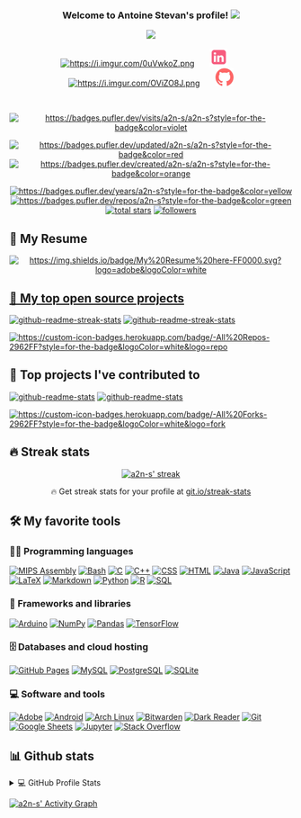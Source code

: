 <!--        ____                       __        ____ -->
<!--   __ _|___ \ _ __        ___     / /   __ _|___ \ _ __        ___ -->
<!--  / _` | __) | '_ \ _____/ __|   / /   / _` | __) | '_ \ _____/ __| -->
<!-- | (_| |/ __/| | | |_____\__ \  / /   | (_| |/ __/| | | |_____\__ \ -->
<!--  \__,_|_____|_| |_|     |___/ /_/     \__,_|_____|_| |_|     |___/ -->

<!-- greatly inspired from https://github.com/DenverCoder1/DenverCoder1 !! -->

<!-- from https://github.com/athul/waka-readme -->
<!-- from https://github.com/ABSphreak/readme-jokes -->
<!-- from https://github.com/techytushar/random-memer -->
<!-- from https://github.com/simple-icons/simple-icons#cdn-usage -->

<h3 align="center">
  Welcome to Antoine Stevan's profile!
  <img src="https://media.giphy.com/media/hvRJCLFzcasrR4ia7z/giphy.gif" width="28">
</h3>

<!-- Typing SVG by DenverCoder1 - https://github.com/DenverCoder1/readme-typing-svg -->
<p align="center">
  <a href="https://github.com/DenverCoder1/readme-typing-svg"><img src="https://readme-typing-svg.herokuapp.com/?lines=WORK%20IN%20PROGRESS;Full%20readme%20available%20soon . . .&font=Fira%20Code&center=true&width=440&height=45&color=f75c7e&vCenter=true&size=22"></a>
</p>

<!-- Social icons section -->
<p align="center">
  <a href="https://a2n-s.github.io/" alt="https://a2n-s.github.io/"><img width="32px" alt="https://i.imgur.com/0uVwkoZ.png" title="Personal website" src="https://i.imgur.com/0uVwkoZ.png"/></a>
  &#8287;&#8287;&#8287;&#8287;&#8287;
  <a href="https://www.linkedin.com/in/antoine-stevan/" alt="https://www.linkedin.com/in/antoine-stevan/sureli"><img width="32px" alt="linkedin.png" title="LinkedIn" src="linkedin.png"/></a>
  &#8287;&#8287;&#8287;&#8287;&#8287;
  <a href="https://discord.gg/GMb9ESpa7J" alt="https://discord.gg/GMb9ESpa7J"><img width="32px" alt="https://i.imgur.com/OViZO8J.png" title="SCSC club" src="https://i.imgur.com/OViZO8J.png"/></a>
  &#8287;&#8287;&#8287;&#8287;&#8287;
  <a href="https://github.com/SuReLI" alt="https://github.com/SuReLI"><img width="32px" alt="github.png" title="SuReLI lab" src="github.png"/></a>
</p>

<br/>

<!-- some badges. -->
<!-- from https://pufler.dev/git-badges/ -->
<p align="center">
  <a href="https://badges.pufler.dev" alt="https://badges.pufler.dev"><img alt="https://badges.pufler.dev/visits/a2n-s/a2n-s?style=for-the-badge&color=violet"  src="https://badges.pufler.dev/visits/a2n-s/a2n-s?style=for-the-badge&color=violet">
</p>
<p align="center">
  <a href="https://badges.pufler.dev" alt="https://badges.pufler.dev"><img alt="https://badges.pufler.dev/updated/a2n-s/a2n-s?style=for-the-badge&color=red"    src="https://badges.pufler.dev/updated/a2n-s/a2n-s?style=for-the-badge&color=red">
  <a href="https://badges.pufler.dev" alt="https://badges.pufler.dev"><img alt="https://badges.pufler.dev/created/a2n-s/a2n-s?style=for-the-badge&color=orange" src="https://badges.pufler.dev/created/a2n-s/a2n-s?style=for-the-badge&color=orange">
</p>

<!-- Social badges section -->
<!-- Badges with custom icons - https://github.com/DenverCoder1/custom-icon-badges -->
<!-- Star counter - https://github.com/idealclover/GitHub-Star-Counter -->
<!-- View counter - https://github.com/DenverCoder1/Simple-View-Counter -->
<p align="center">
  <a href="https://badges.pufler.dev" alt="https://badges.pufler.dev"><img alt="https://badges.pufler.dev/years/a2n-s?style=for-the-badge&color=yellow"         src="https://badges.pufler.dev/years/a2n-s?style=for-the-badge&color=yellow">
  <a href="https://badges.pufler.dev" alt="https://badges.pufler.dev"><img alt="https://badges.pufler.dev/repos/a2n-s?style=for-the-badge&color=green"          src="https://badges.pufler.dev/repos/a2n-s?style=for-the-badge&color=green">
  <a href="https://github.com/a2n-s?tab=repositories&sort=stargazers">
    <img alt="total stars" title="Total stars on GitHub" src="https://custom-icon-badges.herokuapp.com/badge/dynamic/json?logo=star&color=55960c&labelColor=488207&label=Stars&style=for-the-badge&query=%24.stars&url=https://api.github-star-counter.workers.dev/user/a2n-s"/></a>
  <a href="https://github.com/a2n-s?tab=followers">
    <img alt="followers"   title="Follow me on Github"   src="https://custom-icon-badges.herokuapp.com/github/followers/a2n-s?color=236ad3&labelColor=1155ba&style=for-the-badge&logo=person-add&label=Follow&logoColor=white"/></a>
</p>

## 📘 My Resume
<p align="center">
  <a href="https://github.com/a2n-s/a2n-s.github.io/blob/main/content/res/resume.pdf" alt="https://github.com/a2n-s/a2n-s/blob/main/resume.pdfhttps://badges.pufler.dev"><img alt="https://img.shields.io/badge/My%20Resume%20here-FF0000.svg?logo=adobe&logoColor=white" src="https://img.shields.io/badge/My%20Resume%20here-FF0000.svg?logo=adobe&logoColor=white">
</p>

## 📘 My top open source projects

<!-- Repo info cards - https://github.com/anuraghazra/github-readme-stats -->
<p align="left">
  <a href="https://github.com/a2n-s/dotfiles">       <img height="120" src="https://github-readme-stats.vercel.app/api/pin/?username=a2n-s&repo=dotfiles&theme=react&bg_color=1F222E&title_color=F85D7F&icon_color=F8D866&hide_border=true&show_icons=false"        alt="github-readme-streak-stats"></a>
  <a href="https://github.com/a2n-s/a2n-s.github.io"><img height="120" src="https://github-readme-stats.vercel.app/api/pin/?username=a2n-s&repo=a2n-s.github.io&theme=react&bg_color=1F222E&title_color=F85D7F&icon_color=F8D866&hide_border=true&show_icons=false" alt="github-readme-streak-stats"></a>
</p>

<p align="left">
  <a href="https://github.com/a2n-s?tab=repositories&sort=stargazers"><img alt="https://custom-icon-badges.herokuapp.com/badge/-All%20Repos-2962FF?style=for-the-badge&logoColor=white&logo=repo" title="All Repositories" src="https://custom-icon-badges.herokuapp.com/badge/-All%20Repos-2962FF?style=for-the-badge&logoColor=white&logo=repo"/></a>
</p>

## 📕 Top projects I've contributed to

<!-- Repo info cards - https://github.com/anuraghazra/github-readme-stats -->
<p align="left">
  <a href="https://github.com/a2n-s/dmscripts"><img height="120" src="https://denvercoder1-github-readme-stats.vercel.app/api/pin/?username=a2n-s&repo=dmscripts&theme=react&bg_color=1F222E&title_color=F85D7F&icon_color=F8D866&hide_border=true&show_icons=false" alt="github-readme-stats"></a>
  <a href="https://github.com/a2n-s/dmenu">    <img height="120" src="https://github-readme-stats.vercel.app/api/pin/?username=a2n-s&repo=dmenu&theme=react&bg_color=1F222E&title_color=F85D7F&icon_color=F8D866&hide_border=true&show_icons=false"                  alt="github-readme-stats"></a>
</p>

<p align="left">
  <a href="https://github.com/a2n-s?tab=repositories&type=fork&sort=stargazers"><img alt="https://custom-icon-badges.herokuapp.com/badge/-All%20Forks-2962FF?style=for-the-badge&logoColor=white&logo=fork" title="All Forks" src="https://custom-icon-badges.herokuapp.com/badge/-All%21Repos-2962FF?style=for-the-badge&logoColor=white&logo=fork"/></a>
</p>

## 🔥 Streak stats

<!-- GitHub Readme Streak Stats - https://github.com/DenverCoder1/github-readme-streak-stats -->
<p align="center">
  <a href="https://github.com/DenverCoder1/github-readme-streak-stats">
    <img title="🔥 Get streak stats for your profile at git.io/streak-stats" alt="a2n-s' streak" src="https://github-readme-streak-stats.herokuapp.com/?user=a2n-s&theme=monokai-metallian&hide_border=true"/>
  </a>
  <p align="center">🔥 Get streak stats for your profile at <a href="https://git.io/streak-stats">git.io/streak-stats</a></p>
</p>

<!-- Some badges are from https://github.com/Ileriayo/markdown-badges -->

## 🛠️ My favorite tools

### 👨‍💻 Programming languages

<p>
  <a href="https://github.com/search?q=user%3Aa2n-s+language%3Aassembly">  <img alt="MIPS Assembly" src="https://custom-icon-badges.herokuapp.com/badge/Assembly-525252.svg?logo=asm-hex&logoColor=white"></a>
  <a href="https://github.com/search?q=user%3Aa2n-s+language%3Abash">      <img alt="Bash"          src="https://img.shields.io/badge/Bash-121011.svg?logo=gnu-bash&logoColor=white"></a>
  <a href="https://github.com/search?q=user%3Aa2n-s+language%3Ac">         <img alt="C"             src="https://custom-icon-badges.herokuapp.com/badge/C-03599C.svg?logo=c-in-hexagon&logoColor=white"></a>
  <a href="https://github.com/search?q=user%3Aa2n-s+language%3Acpp">       <img alt="C++"           src="https://custom-icon-badges.herokuapp.com/badge/C++-9C033A.svg?logo=cpp2&logoColor=white"></a>
  <a href="https://github.com/search?q=user%3Aa2n-s+language%3Acss">       <img alt="CSS"           src="https://img.shields.io/badge/CSS-1572B6.svg?logo=css3&logoColor=white"></a>
  <a href="https://github.com/search?q=user%3Aa2n-s+language%3Ahtml">      <img alt="HTML"          src="https://img.shields.io/badge/HTML-E34F26.svg?logo=html5&logoColor=white"></a>
  <a href="https://github.com/search?q=user%3Aa2n-s+language%3Ajava">      <img alt="Java"          src="https://img.shields.io/badge/Java-007396.svg?logo=java&logoColor=white"></a>
  <a href="https://github.com/search?q=user%3Aa2n-s+language%3Ajavascript"><img alt="JavaScript"    src="https://img.shields.io/badge/JavaScript-F7DF1E.svg?logo=javascript&logoColor=black"></a>
  <a href="https://github.com/search?q=user%3Aa2n-s+language%3Atex">       <img alt="LaTeX"         src="https://img.shields.io/badge/LaTeX-008080.svg?logo=LaTeX&logoColor=white"></a>
  <a href="https://github.com/search?q=user%3Aa2n-s+language%3Amarkdown">  <img alt="Markdown"      src="https://img.shields.io/badge/Markdown-000000.svg?logo=markdown&logoColor=white"></a>
  <a href="https://github.com/search?q=user%3Aa2n-s+language%3Apython">    <img alt="Python"        src="https://img.shields.io/badge/Python-14354C.svg?logo=python&logoColor=white"></a>
  <a href="https://github.com/search?q=user%3Aa2n-s+language%3Ar">         <img alt="R"             src="https://img.shields.io/badge/R-276DC3.svg?logo=r&logoColor=white"></a>
  <a href="https://github.com/search?q=user%3Aa2n-s+language%3Asql">       <img alt="SQL"           src="https://custom-icon-badges.herokuapp.com/badge/SQL-025E8C.svg?logo=database&logoColor=white"></a>

  <!-- <a href="https://github.com/search?q=user%3Aa2n-s+language%3Aprocessing"><img alt="Processing"    src="https://custom-icon-badges.herokuapp.com/badge/Processing-025E8C.svg?logo=database&logoColor=white"></a> -->
  <!-- <a href="https://github.com/search?q=user%3Aa2n-s+language%3Acaml">      <img alt="CamL"          src="https://custom-icon-badges.herokuapp.com/badge/CamL-025E8C.svg?logo=database&logoColor=white"></a> -->
  <!-- <a href="https://github.com/search?q=user%3Aa2n-s+language%3Aracket">    <img alt="Racket"        src="https://custom-icon-badges.herokuapp.com/badge/Racket-025E8C.svg?logo=database&logoColor=white"></a> -->
</p>

### 🧰 Frameworks and libraries

<p>
  <a href="#"><img alt="Arduino"      src="https://img.shields.io/badge/-Arduino-00979D?logo=Arduino&logoColor=white"></a>
  <a href="#"><img alt="NumPy"        src="https://img.shields.io/badge/Numpy-013243.svg?logo=numpy&logoColor=white"></a>
  <a href="#"><img alt="Pandas"       src="https://img.shields.io/badge/Pandas-150458.svg?logo=pandas&logoColor=white"></a>
  <a href="#"><img alt="TensorFlow"   src="https://img.shields.io/badge/TensorFlow-FF6F00.svg?logo=TensorFlow&logoColor=white"></a>

  <!-- <a href="#"><img alt="PyTorch"      src="https://img.shields.io/badge/PyTorch-FF6F00.svg?logo=TensorFlow&logoColor=white"></a> -->
  <!-- <a href="#"><img alt="SciPy"        src="https://img.shields.io/badge/SciPy-FF6F00.svg?logo=TensorFlow&logoColor=white"></a> -->
  <!-- <a href="#"><img alt="Scikit-learn" src="https://img.shields.io/badge/Scikit%20learn-FF6F00.svg?logo=TensorFlow&logoColor=white"></a> -->
  <!-- <a href="#"><img alt="Unix shell"   src="https://img.shields.io/badge/Unix%20Shell-FF6F00.svg?logo=TensorFlow&logoColor=white"></a> -->
</p>

### 🗄️ Databases and cloud hosting

<p>
  <a href="#"><img alt="GitHub Pages" src="https://img.shields.io/badge/GitHub%20Pages-327FC7.svg?logo=github&logoColor=white"></a>
  <a href="#"><img alt="MySQL"        src="https://img.shields.io/badge/MySQL-00f.svg?logo=mysql&logoColor=white"></a>
  <a href="#"><img alt="PostgreSQL"   src="https://img.shields.io/badge/PostgreSQL-316192.svg?logo=postgresql&logoColor=white"></a>
  <a href="#"><img alt="SQLite"       src="https://img.shields.io/badge/SQLite-07405e.svg?logo=sqlite&logoColor=white"></a>

  <!-- <a href="#"><img alt="Redis"        src="https://custom-icon-badges.herokuapp.com/badge/Redis-025E8C.svg?logo=database&logoColor=white"></a> -->
</p>

### 💻 Software and tools

<p>
  <a href="#"><img alt="Adobe"             src="https://img.shields.io/badge/Adobe-FF0000.svg?logo=adobe&logoColor=white"></a>
  <a href="#"><img alt="Android"           src="https://img.shields.io/badge/Android-3DDC84?logo=android&logoColor=white"></a>
  <a href="#"><img alt="Arch Linux"        src="https://img.shields.io/badge/Arch%20Linux-1793D1.svg?logo=arch-linux&logoColor=white"></a>
  <a href="#"><img alt="Bitwarden"         src="https://img.shields.io/badge/-Bitwarden-175DDC?logo=bitwarden&logoColor=white"></a>
  <a href="#"><img alt="Dark Reader"       src="https://img.shields.io/badge/-Dark%20Reader-141E24?logo=dark-reader&logoColor=white"></a>
  <a href="#"><img alt="Git"               src="https://img.shields.io/badge/Git-F05033.svg?logo=git&logoColor=white"></a>
  <a href="#"><img alt="Google Sheets"     src="https://img.shields.io/badge/Google%20Sheets-34A853.svg?logo=google%20sheets&logoColor=white"></a>
  <a href="#"><img alt="Jupyter"           src="https://img.shields.io/badge/Jupyter-F37626.svg?logo=Jupyter&logoColor=white"></a>
  <a href="#"><img alt="Stack Overflow"    src="https://img.shields.io/badge/-Stack%20Overflow-FE7A16?logo=stack-overflow&logoColor=white"></a>

  <!-- <a href="#"><img alt="ssh"               src="https://img.shields.io/badge/ssh-F05033.svg?logo=git&logoColor=white"></a> -->
  <!-- <a href="#"><img alt="Cluster Computing" src="https://img.shields.io/badge/Cluster%20Computing-F05033.svg?logo=git&logoColor=white"></a> -->
  <!-- <a href="#"><img alt="excel"             src="https://img.shields.io/badge/excel-F05033.svg?logo=git&logoColor=white"></a> -->
  <!-- <a href="#"><img alt="blender"           src="https://img.shields.io/badge/blender-F05033.svg?logo=git&logoColor=white"></a> -->
  <!-- <a href="#"><img alt="Gimp"              src="https://img.shields.io/badge/Gimp-F05033.svg?logo=git&logoColor=white"></a> -->
  <!-- <a href="#"><img alt="RISE"              src="https://img.shields.io/badge/RISE-F05033.svg?logo=git&logoColor=white"></a> -->
  <!-- <a href="#"><img alt="Jupyter Lab"       src="https://custom-icon-badges.herokuapp.com/badge/Jupyter%20Lab-025E8C.svg?logo=Jupyter%20Lab&logoColor=white"></a> -->
  <!-- <a href="#"><img alt="Google Colab"      src="https://custom-icon-badges.herokuapp.com/badge/Google%20Colab-025E8C.svg?logo=google&logoColor=white"></a> -->
  <!-- [![Google Colab](https://colab.research.google.com/assets/colab-badge.svg)]() -->
</p>

<!-- ## 📺 Latest YouTube videos-->

<!--<!-1- Feed workflow - https://github.com/gautamkrishnar/blog-post-workflow -1->-->
<!--<!-1- YouTube Cards - WIP by DenverCoder1 -1->-->

<!--<!-1- YOUTUBE:START -1->-->
<!--[![Custom Help Commands [#2] Select Menus - Python Discord Bot](https://freshidea.com/jonah/app/youtube-card/?id=xsA5QAkr-04)](https://www.youtube.com/watch?v=xsA5QAkr-04 "Custom Help Commands [#2] Select Menus - Python Discord Bot")-->
<!--[![Custom Help Commands [#1] Embeds - Python Discord Bot](https://freshidea.com/jonah/app/youtube-card/?id=TzR8At0SFQI)](https://www.youtube.com/watch?v=TzR8At0SFQI "Custom Help Commands [#1] Embeds - Python Discord Bot")-->
<!--[![Assigning Roles with Buttons - Python Discord Bot Tutorial](https://freshidea.com/jonah/app/youtube-card/?id=jMeOejBy8Hc)](https://www.youtube.com/watch?v=jMeOejBy8Hc "Assigning Roles with Buttons - Python Discord Bot Tutorial")-->
<!--[![Migrating Discord Bots from Discord.py to Nextcord](https://freshidea.com/jonah/app/youtube-card/?id=lzyd5wHzDmU)](https://www.youtube.com/watch?v=lzyd5wHzDmU "Migrating Discord Bots from Discord.py to Nextcord")-->
<!--[![Edit and RUN your code from GitHub online in seconds](https://freshidea.com/jonah/app/youtube-card/?id=0YLTILjOxIE)](https://www.youtube.com/watch?v=0YLTILjOxIE "Edit and RUN your code from GitHub online in seconds")-->
<!--[![Keeping your dependencies updated automatically with Dependabot](https://freshidea.com/jonah/app/youtube-card/?id=22XrqdIe8oQ)](https://www.youtube.com/watch?v=22XrqdIe8oQ "Keeping your dependencies updated automatically with Dependabot")<!-1- YOUTUBE:END -1->-->

## 📊 Github stats

<!-- https://github.com/anuraghazra/github-readme-stats -->
<details> 
  <summary>💻 GitHub Profile Stats</summary>
  <br/>
  <a href="https://github.com/anuraghazra/github-readme-stats"><img alt="a2n-s' Github Stats" src="https://github-readme-stats.vercel.app/api/?username=a2n-s&show_icons=true&count_private=true&theme=react&hide_border=true&bg_color=1F222E&title_color=F85D7F&icon_color=F8D866" height="192px"/></a>
  <a href="https://github.com/anuraghazra/github-readme-stats"><img alt="a2n-s' Top Languages" src="https://github-readme-stats.vercel.app/api/top-langs/?username=a2n-s&langs_count=8&layout=compact&theme=react&hide_border=true&bg_color=1F222E&title_color=F85D7F&icon_color=F8D866&hide=Jupyter%20Notebook" height="192px"/></a>
  <br/>
  <b>Note:</b> Top languages is only a metric of the languages my public code consists of and doesn't reflect experience or skill level.
</details>


<!--<!-1- https://github.com/jamesgeorge007/github-activity-readme -1->-->
<!--<details>-->
<!--  <summary>⚡ Recent GitHub Activity</summary>-->
<!--  <br/>-->

<!--<!-1-START_SECTION:activity-1->-->
<!--1. 🎉 Merged PR [#298](https://github.com/DenverCoder1/jct-discord-bot/pull/298) in [DenverCoder1/jct-discord-bot](https://github.com/DenverCoder1/jct-discord-bot)-->
<!--2. 🎉 Merged PR [#24](https://github.com/nextcord/nextcord-ext-menus/pull/24) in [nextcord/nextcord-ext-menus](https://github.com/nextcord/nextcord-ext-menus)-->
<!--3. 🗣 Commented on [#28](https://github.com/DenverCoder1/unicode-formatter/issues/28) in [DenverCoder1/unicode-formatter](https://github.com/DenverCoder1/unicode-formatter)-->
<!--4. 🎉 Merged PR [#256](https://github.com/DenverCoder1/custom-icon-badges/pull/256) in [DenverCoder1/custom-icon-badges](https://github.com/DenverCoder1/custom-icon-badges)-->
<!--5. 🎉 Merged PR [#253](https://github.com/DenverCoder1/custom-icon-badges/pull/253) in [DenverCoder1/custom-icon-badges](https://github.com/DenverCoder1/custom-icon-badges)-->
<!--<!-1-END_SECTION:activity-1->-->
<!--</details>-->

<!-- https://github.com/ashutosh00710/github-readme-activity-graph -->
<a href="https://github.com/ashutosh00710/github-readme-activity-graph"><img alt="a2n-s' Activity Graph" src="https://activity-graph.herokuapp.com/graph/?username=a2n-s&bg_color=1F222E&color=F8D866&line=F85D7F&point=FFFFFF&hide_border=true" /></a>

